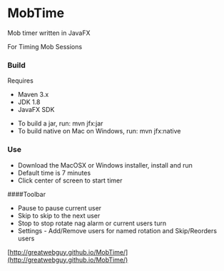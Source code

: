 # MobTime
Mob timer written in JavaFX

For Timing Mob Sessions

### Build
Requires
* Maven 3.x
* JDK 1.8
* JavaFX SDK

- To build a jar, run: mvn jfx:jar
- To build native on Mac on Windows, run: mvn jfx:native

### Use
- Download the MacOSX or Windows installer, install and run
- Default time is 7 minutes
- Click center of screen to start timer

####Toolbar
 * Pause to pause current user
 * Skip to skip to the next user
 * Stop to stop rotate nag alarm or current users turn
 * Settings - Add/Remove users for named rotation and Skip/Reorders users 

[http://greatwebguy.github.io/MobTime/](http://greatwebguy.github.io/MobTime/)